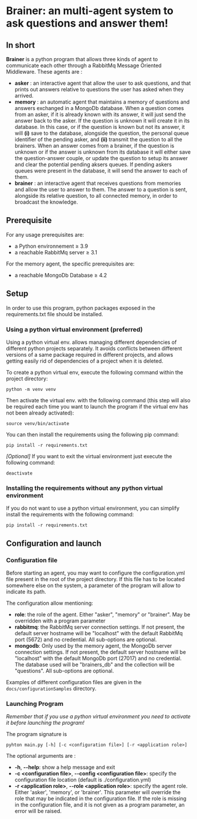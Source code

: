 # Brainer: an multi-agent system to ask questions and answer them!

## In short

__Brainer__ is a python program that allows three kinds of agent to communicate each other through a RabbitMq 
Message Oriented Middleware.
These agents are :
- __asker__ : an interactive agent that allow the user to ask questions, and that prints out answers relative 
  to questions the user has asked when they arrived.
- __memory__ : an automatic agent that maintains a memory of questions and answers exchanged in a MongoDb database. 
  When a question comes from an asker, if it is already known with its answer, it will just send the answer back to 
  the asker. 
  If the question is unknown it will create it in its database. In this case, or if the question is known but not its 
  answer, it will __(i)__ save to the database, alongside the question, the personal queue identifier of the pending 
  asker, and __(ii)__ transmit the question to all the brainers. When an answer comes from a brainer, if the question 
  is unknown or if the answer is unknown from its database it will either save the question-answer couple, or update 
  the question to setup its answer and clear the potential pending aksers queues. If pending askers queues were present 
  in the database, it will send the answer to each of them.
- __brainer__ : an interactive agent that receives questions from memories and allow the user to answer to them. 
  The answer to a question is sent, alongside its relative question, to all connected memory, in order to broadcast 
  the knowledge.
  
## Prerequisite

For any usage prerequisites are:
- a Python environnement ≥ 3.9
- a reachable RabbitMq server ≥ 3.1

For the memory agent, the specific prerequisites are:
- a reachable MongoDb Database ≥ 4.2

## Setup

In order to use this program, python packages exposed in the requirements.txt file should be installed.

### Using a python virtual environment (preferred)

Using a python virtual env. allows managing different dependencies of different python projects separately. It avoids 
conflicts between different versions of a same package required in different projects, and allows getting easily rid of 
dependencies of a project when it is deleted.

To create a python virtual env, execute the following command within the project directory: 
```
python -m venv venv
```

Then activate the virtual env. with the following command (this step will also be required each time you want to launch
the program if the virtual env has not been already activated):
```
source venv/bin/activate
```

You can then install the requirements using the following pip command:
```
pip install -r requirements.txt
```

_[Optional]_ If you want to exit the virtual environment just execute the following command:
```
deactivate
```

### Installing the requirements without any python virtual environment

If you do not want to use a python virtual environment, you can simplify install the requirements with the following 
command:
```
pip install -r requirements.txt
```

## Configuration and launch

### Configuration file

Before starting an agent, you may want to configure the configuration.yml file present in the root of the project
directory. If this file has to be located somewhere else on the system, a parameter of the program will allow 
to indicate its path.

The configuration allow mentioning:
- __role__: the role of the agent. Either "asker", "memory" or "brainer". May be overridden with a program parameter
- __rabbitmq__: the RabbitMq server connection settings. If not present, the default server hostname will be 
  "localhost" with the default RabbitMq port (5672) and no credential. All sub-options are optional.
- __mongodb__: Only used by the memory agent, the MongoDb server connection settings. If not present, the default 
  server hostname will be "localhost" with the default MongoDb port (27017) and no credential. 
  The database used will be "brainers_db" and the collection will be "questions". All sub-options are optional.
  
Examples of different configuration files are given in the `docs/configurationSamples` directory.

### Launching Program

_Remember that if you use a python virtual environment you need to activate it before launching the program!_

The program signature is 
```
pyhton main.py [-h] [-c <configuration file>] [-r <application role>]
```

The optional arguments are :
- __-h__, __--help__: show a help message and exit 
- __-c \<configuration file\>__, __--config \<configuration file\>__: specify the configuration file location 
  (default is ./configuration.yml)
- __-r \<application role\>__, __--role \<application role\>__: specify the agent role. 
  Either 'asker', 'memory', or 'brainer'. 
  This parameter will override the role that may be indicated in the configuration file. 
  If the role is missing in the configuration file, and it is not given as a program parameter, an error will be raised.
